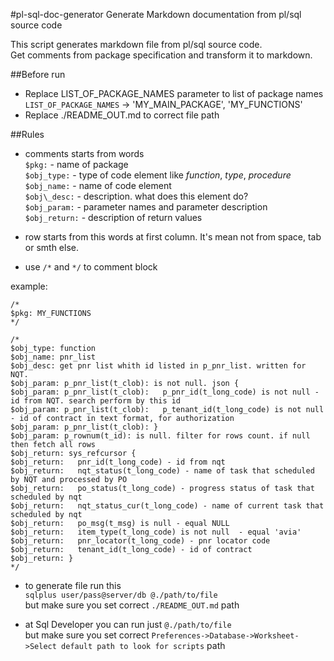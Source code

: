 #pl-sql-doc-generator
Generate Markdown documentation from pl/sql source code

This script generates markdown file from pl/sql source code.  
Get comments from package specification and transform it to markdown.  

##Before run
- Replace LIST_OF_PACKAGE_NAMES parameter to list of package names
`LIST_OF_PACKAGE_NAMES` -> 'MY\_MAIN\_PACKAGE', 'MY\_FUNCTIONS'
- Replace ./README_OUT.md to correct file path

##Rules
- comments starts from words  
`$pkg:` - name of package  
`$obj_type:` - type of code element like _function_, _type_, _procedure_  
`$obj_name:` - name of code element  
`$obj\_desc:` - description. what does this element do?  
`$obj_param:` - parameter names and parameter description  
`$obj_return:` - description of return values  

- row starts from this words at first column. It's mean not from space, tab or smth else.  
    

- use ```/*``` and ```*/``` to comment block

example:

```
/*  
$pkg: MY_FUNCTIONS  
*/  

/*  
$obj_type: function  
$obj_name: pnr_list  
$obj_desc: get pnr list whith id listed in p_pnr_list. written for NQT.  
$obj_param: p_pnr_list(t_clob): is not null. json {  
$obj_param: p_pnr_list(t_clob):   p_pnr_id(t_long_code) is not null - id from NQT. search perform by this id  
$obj_param: p_pnr_list(t_clob):   p_tenant_id(t_long_code) is not null - id of contract in text format, for authorization  
$obj_param: p_pnr_list(t_clob): }  
$obj_param: p_rownum(t_id): is null. filter for rows count. if null then fetch all rows
$obj_return: sys_refcursor {  
$obj_return:   pnr_id(t_long_code) - id from nqt  
$obj_return:   nqt_status(t_long_code) - name of task that scheduled by NQT and processed by PO  
$obj_return:   po_status(t_long_code) - progress status of task that scheduled by nqt  
$obj_return:   nqt_status_cur(t_long_code) - name of current task that scheduled by nqt  
$obj_return:   po_msg(t_msg) is null - equal NULL  
$obj_return:   item_type(t_long_code) is not null  - equal 'avia'   
$obj_return:   pnr_locator(t_long_code) - pnr locator code  
$obj_return:   tenant_id(t_long_code) - id of contract  
$obj_return: }  
*/  
```


- to generate file run this  
```sqlplus user/pass@server/db @./path/to/file```  
but make sure you set correct ```./README_OUT.md``` path

- at Sql Developer you can run just ```@./path/to/file```  
but make sure you
set correct ```Preferences->Database->Worksheet->Select default path to look for scripts``` path  
